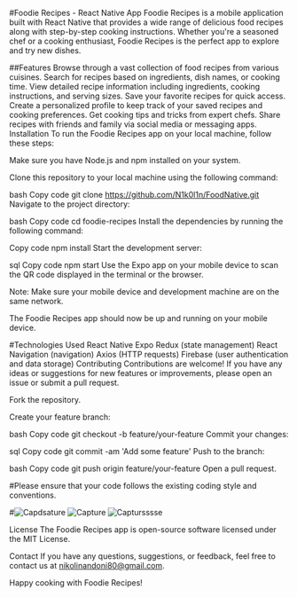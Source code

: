 #Foodie Recipes - React Native App
Foodie Recipes is a mobile application built with React Native that provides a wide range of delicious food recipes along with step-by-step cooking instructions. Whether you're a seasoned chef or a cooking enthusiast, Foodie Recipes is the perfect app to explore and try new dishes.

##Features
Browse through a vast collection of food recipes from various cuisines.
Search for recipes based on ingredients, dish names, or cooking time.
View detailed recipe information including ingredients, cooking instructions, and serving sizes.
Save your favorite recipes for quick access.
Create a personalized profile to keep track of your saved recipes and cooking preferences.
Get cooking tips and tricks from expert chefs.
Share recipes with friends and family via social media or messaging apps.
Installation
To run the Foodie Recipes app on your local machine, follow these steps:

Make sure you have Node.js and npm installed on your system.

Clone this repository to your local machine using the following command:

bash
Copy code
git clone https://github.com/N1k0l1n/FoodNative.git
Navigate to the project directory:

bash
Copy code
cd foodie-recipes
Install the dependencies by running the following command:

Copy code
npm install
Start the development server:

sql
Copy code
npm start
Use the Expo app on your mobile device to scan the QR code displayed in the terminal or the browser.

Note: Make sure your mobile device and development machine are on the same network.

The Foodie Recipes app should now be up and running on your mobile device.

#Technologies Used
React Native
Expo
Redux (state management)
React Navigation (navigation)
Axios (HTTP requests)
Firebase (user authentication and data storage)
Contributing
Contributions are welcome! If you have any ideas or suggestions for new features or improvements, please open an issue or submit a pull request.

Fork the repository.

Create your feature branch:

bash
Copy code
git checkout -b feature/your-feature
Commit your changes:

sql
Copy code
git commit -am 'Add some feature'
Push to the branch:

bash
Copy code
git push origin feature/your-feature
Open a pull request.

#Please ensure that your code follows the existing coding style and conventions.

#![Capdsature](https://github.com/N1k0l1n/FoodNative/assets/97979235/8cc6085b-ff1e-47bf-928f-0c7d85628168)
![Capture](https://github.com/N1k0l1n/FoodNative/assets/97979235/90d2b67d-d187-4e22-a1c8-2c0dbd24488d)
![Captursssse](https://github.com/N1k0l1n/FoodNative/assets/97979235/134692ab-69aa-4122-98f9-7a4817345106)

License
The Foodie Recipes app is open-source software licensed under the MIT License.

Contact
If you have any questions, suggestions, or feedback, feel free to contact us at nikolinandoni80@gmail.com.

Happy cooking with Foodie Recipes!




